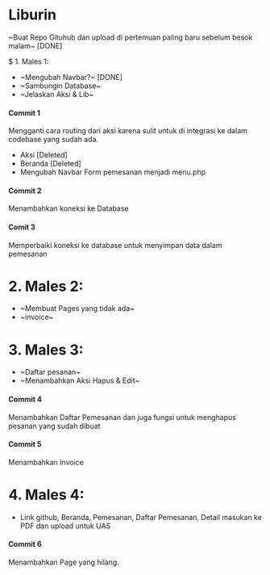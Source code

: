# Liburin

~Buat Repo Gituhub dan upload di pertemuan paling baru sebelum besok malam~ [DONE]

$ 1. Males 1:

- ~Mengubah Navbar?~ [DONE]
- ~Sambungin Database~
- ~Jelaskan Aksi & Lib~

#### Commit 1

Mengganti cara routing dari aksi karena sulit untuk di integrasi ke dalam codebase yang sudah ada.

- Aksi [Deleted]
- Beranda [Deleted]
- Mengubah Navbar Form pemesanan menjadi menu.php

#### Commit 2

Menambahkan koneksi ke Database

#### Comit 3

Memperbaiki koneksi ke database untuk menyimpan data dalam pemesanan

# 2. Males 2:

- ~Membuat Pages yang tidak ada~
- ~invoice~

# 3. Males 3:

- ~Daftar pesanan~
- ~Menambahkan Aksi Hapus & Edit~

#### Commit 4

Menambahkan Daftar Pemesanan dan juga fungsi untuk menghapus pesanan yang sudah dibuat

#### Commit 5
Menambahkan Invoice

# 4. Males 4:

- Link github, Beranda, Pemesanan, Daftar Pemesanan, Detail masukan ke PDF dan upload untuk UAS

#### Commit 6
Menambahkan Page yang hilang.
